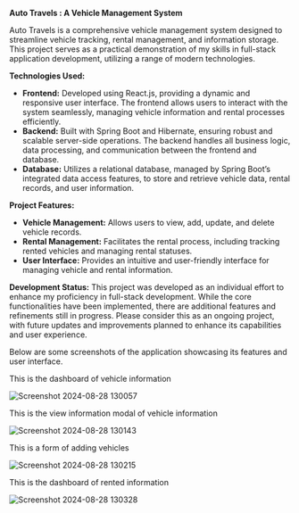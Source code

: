 **Auto Travels : A Vehicle Management System**

Auto Travels is a comprehensive vehicle management system designed to streamline vehicle tracking, rental management, and information storage. This project serves as a practical demonstration of my skills in full-stack application development, utilizing a range of modern technologies.

**Technologies Used:**
- **Frontend:** Developed using React.js, providing a dynamic and responsive user interface. The frontend allows users to interact with the system seamlessly, managing vehicle information and rental processes efficiently.
- **Backend:** Built with Spring Boot and Hibernate, ensuring robust and scalable server-side operations. The backend handles all business logic, data processing, and communication between the frontend and database.
- **Database:** Utilizes a relational database, managed by Spring Boot’s integrated data access features, to store and retrieve vehicle data, rental records, and user information.

**Project Features:**
- **Vehicle Management:** Allows users to view, add, update, and delete vehicle records.
- **Rental Management:** Facilitates the rental process, including tracking rented vehicles and managing rental statuses.
- **User Interface:** Provides an intuitive and user-friendly interface for managing vehicle and rental information.

**Development Status:**
This project was developed as an individual effort to enhance my proficiency in full-stack development. While the core functionalities have been implemented, there are additional features and refinements still in progress. Please consider this as an ongoing project, with future updates and improvements planned to enhance its capabilities and user experience.

Below are some screenshots of the application showcasing its features and user interface.

This is the dashboard of vehicle information

![Screenshot 2024-08-28 130057](https://github.com/user-attachments/assets/a36b2a9a-b9fc-414f-893f-73b68e032049)

This is the view information modal of vehicle information

![Screenshot 2024-08-28 130143](https://github.com/user-attachments/assets/5db811ec-ddfb-43ad-8e67-d3d03f5d9a41)

This is a form of adding vehicles

![Screenshot 2024-08-28 130215](https://github.com/user-attachments/assets/bd5b91a9-91b2-4427-bb25-db96933ea577)

This is the dashboard of rented information

![Screenshot 2024-08-28 130328](https://github.com/user-attachments/assets/7d7af3a2-94c9-4a96-8a63-d8cdc1097f92)




